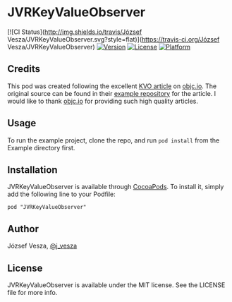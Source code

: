 # JVRKeyValueObserver

[![CI Status](http://img.shields.io/travis/József Vesza/JVRKeyValueObserver.svg?style=flat)](https://travis-ci.org/József Vesza/JVRKeyValueObserver)
[![Version](https://img.shields.io/cocoapods/v/JVRKeyValueObserver.svg?style=flat)](http://cocoadocs.org/docsets/JVRKeyValueObserver)
[![License](https://img.shields.io/cocoapods/l/JVRKeyValueObserver.svg?style=flat)](http://cocoadocs.org/docsets/JVRKeyValueObserver)
[![Platform](https://img.shields.io/cocoapods/p/JVRKeyValueObserver.svg?style=flat)](http://cocoadocs.org/docsets/JVRKeyValueObserver)

## Credits

This pod was created following the excellent [KVO article](http://www.objc.io/issue-7/key-value-coding-and-observing.html) on [objc.io](http://www.objc.io/). The original source can be found in their [example repository](https://github.com/objcio/issue-7-lab-color-space-explorer) for the article. I would like to thank [objc.io](https://twitter.com/objcio) for providing such high quality articles.

## Usage

To run the example project, clone the repo, and run `pod install` from the Example directory first.

## Installation

JVRKeyValueObserver is available through [CocoaPods](http://cocoapods.org). To install
it, simply add the following line to your Podfile:

    pod "JVRKeyValueObserver"

## Author

József Vesza, [@j_vesza](https://twitter.com/j_vesza)

## License

JVRKeyValueObserver is available under the MIT license. See the LICENSE file for more info.

